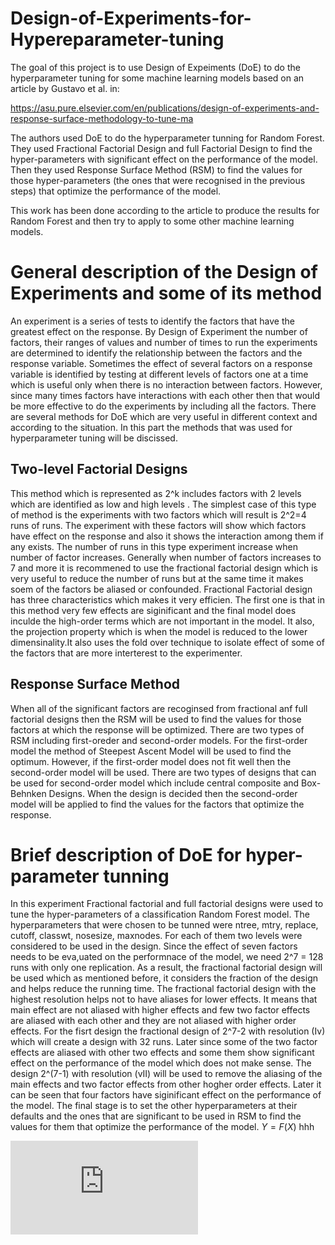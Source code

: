 # Design-of-Experiments-for-Hypereparameter-tuning
The goal of this project is to use Design of Expeiments (DoE) to do the hyperparameter tuning for some machine learning models based on an article by Gustavo et al. in:

https://asu.pure.elsevier.com/en/publications/design-of-experiments-and-response-surface-methodology-to-tune-ma

The authors used DoE to do the hyperparameter tunning for Random Forest. They used Fractional Factorial Design and full Factorial Design to find the hyper-parameters with significant effect on the performance of the model. Then they used Response Surface Method (RSM) to find the values for those hyper-parameters (the ones that were recognised in the previous steps) that optimize the performance of the model. 

This work has been done according to the article to produce the results for Random Forest and then try to apply to some other machine learning models.

# General description of the Design of Experiments and some of its method
An experiment is a series of tests to identify the factors that have the greatest effect on the response. By Design of Experiment the number of factors, their ranges of values and number of times to run the experiments are determined to identify the relationship between the factors and the response variable. Sometimes the effect of several factors on a response variable is identified by testing at different levels of factors one at a time which is useful only when there is no interaction between factors. However, since many times factors have interactions with each other then that would be more effective to do the experiments by including all the factors. There are several methods for DoE which are very useful in different context and according to the situation. In this part the methods that was used for hyperparameter tuning will be discissed.
## Two-level Factorial Designs
This method  which is represented as 2\^k includes factors with 2 levels which are identified as low and high levels . The simplest case of this type of method is the experiments with two factors which will result is 2^2=4 runs of runs. The experiment with these factors will show which factors have effect on the response and also it shows the interaction among them if any exists. The number of runs in this type experiment increase when number of factor increases. Generally when number of factors increases to 7 and more it is recommened to use the fractional factorial design which is very useful to reduce the number of runs but at the same time it makes soem of the factors be aliased or confounded. Fractional Factorial design has three characteristics which makes it very efficien. The first one is that in this method very few effects are siginificant and the final model does inculde the high-order terms which are not important in the model. It also, the projection property which is when the model is reduced to the lower dimensinality.It also uses the fold over technique to isolate effect of some of the factors that are more interterest to the experimenter.
## Response Surface Method
When all of the significant factors are recoginsed from fractional anf full factorial designs then the RSM will be used to find the values for those factors at which the response will be optimized. There are two types of RSM including first-oreder and second-order models. For the first-order model the method of Steepest Ascent Model will be used to find the optimum. However, if the first-order model does not fit well then the second-order model will be used. There are two types of designs that can be used for second-order model which include central composite and Box-Behnken Designs. When the design is decided then the second-order model will be applied to find the values for the factors that optimize the response.
# Brief description of DoE for hyper-parameter tunning
In this experiment Fractional factorial and full factorial designs were used to tune the hyper-parameters of a classification Random Forest model. The hyperparameters that were chosen to be tunned were ntree, mtry, replace, cutoff, classwt, nosesize, maxnodes. For each of them two levels were considered to be used in the design. Since the effect of seven factors needs to be eva,uated on the performnace of the model, we need 2^7 = 128 runs with only one replication. As a result, the fractional factorial design will be used which as mentioned before, it considers the fraction of the design and helps reduce the running time. The fractional factorial design with the highest resolution helps not to have aliases for lower effects. It means that main effect are not aliased with higher effects and few two factor effects are aliased with each other and they are not aliased with higher order effects. 
For the fisrt design the fractional design of 2^7-2 with resolution (Iv) which will create a design with 32 runs. Later since some of the two factor effects are aliased with other two effects and some them show significant effect on the performance of the model which does not make sense. The design 2^(7-1) with resolution (vII) will be used to remove the aliasing of the main effects and two factor effects from other hogher order effects. Later it can be seen that four factors have siginificant effect on the performance of the model. The final stage is to set the other hyperparameters at their defaults and the ones that are significant to be used in RSM to find the values for them that optimize the performance of the model. $Y=F(X)$ hhh

![equation](https://latex.codecogs.com/gif.latex?%5Cfrac%7Ba%7D%7Bb%7D)

